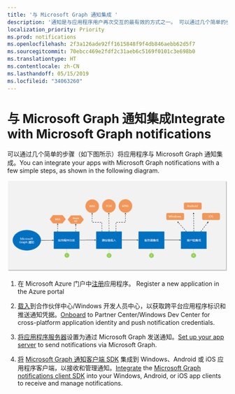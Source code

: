 ```yaml
---
title: '与 Microsoft Graph 通知集成 '
description: '通知是与应用程序用户再次交互的最有效的方式之一。 可以通过几个简单的步骤将应用程序与 Microsoft Graph 通知集成。  '
localization_priority: Priority
ms.prod: notifications
ms.openlocfilehash: 2f3a126ade92ff1615848f9f4db846aebb62d5f7
ms.sourcegitcommit: 70ebcc469e2fdf2c31aeb6c5169f0101c3e698b0
ms.translationtype: HT
ms.contentlocale: zh-CN
ms.lasthandoff: 05/15/2019
ms.locfileid: "34063260"
---
```

# <a name="integrate-with-microsoft-graph-notifications"></a><span data-ttu-id="5da62-104">与 Microsoft Graph 通知集成</span><span class="sxs-lookup"><span data-stu-id="5da62-104">Integrate with Microsoft Graph notifications</span></span>

<span data-ttu-id="5da62-105">可以通过几个简单的步骤（如下图所示）将应用程序与 Microsoft Graph 通知集成。</span><span class="sxs-lookup"><span data-stu-id="5da62-105">You can integrate your apps with Microsoft Graph notifications with a few simple steps, as shown in the following diagram.</span></span>

![显示载入通知步骤的图片：注册、跨设备载入、服务器集成和客户端集成](images/notifications-integration-e2e-overview.png)

1.  <span data-ttu-id="5da62-107">在 Microsoft Azure 门户中[注册](notifications-integration-app-registration.md)应用程序。</span><span class="sxs-lookup"><span data-stu-id="5da62-107"> Register a new application in the Azure portal</span></span>

2.  <span data-ttu-id="5da62-108">[载入](notifications-integration-cross-device-experiences-onboarding.md)到合作伙伴中心/Windows 开发人员中心，以获取跨平台应用程序标识和推送通知凭据。</span><span class="sxs-lookup"><span data-stu-id="5da62-108">[Onboard](notifications-integration-cross-device-experiences-onboarding.md) to Partner Center/Windows Dev Center for cross-platform application identity and push notification credentials.</span></span>

3.  <span data-ttu-id="5da62-109">[将应用程序服务器](notifications-integrating-app-server.md)设置为通过 Microsoft Graph 发送通知。</span><span class="sxs-lookup"><span data-stu-id="5da62-109">[Set up your app server](notifications-integrating-app-server.md) to send notifications via Microsoft Graph.</span></span>

4.  <span data-ttu-id="5da62-110">[将](notifications-integrating-with-windows.md) [Microsoft Graph 通知客户端 SDK](https://github.com/microsoft/project-rome) 集成到 Windows、Android 或 iOS 应用程序客户端，以接收和管理通知。</span><span class="sxs-lookup"><span data-stu-id="5da62-110">[Integrate](notifications-integrating-with-windows.md) the [Microsoft Graph notifications client SDK](https://github.com/microsoft/project-rome) into your Windows, Android, or iOS app clients to receive and manage notifications.</span></span>
